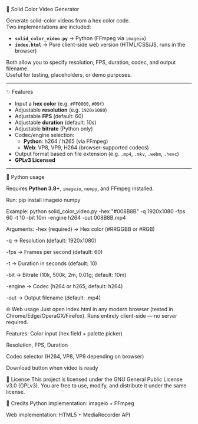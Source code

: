 🎥 Solid Color Video Generator

Generate solid-color videos from a hex color code.  
Two implementations are included:

- **`solid_color_video.py`** → Python (FFmpeg via `imageio`)  
- **`index.html`** → Pure client-side web version (HTML/CSS/JS, runs in the browser)  

Both allow you to specify resolution, FPS, duration, codec, and output filename.  
Useful for testing, placeholders, or demo purposes.

---

✨ Features
- Input a **hex color** (e.g. `#FF0000`, `#09f`)
- Adjustable **resolution** (e.g. `1920x1080`)
- Adjustable **FPS** (default: 60)
- Adjustable **duration** (default: 10s)
- Adjustable **bitrate** (Python only)
- Codec/engine selection:
  - **Python**: h264 / h265 (via FFmpeg)
  - **Web**: VP8, VP9, H264 (browser-supported codecs)
- Output format based on file extension (e.g. `.mp4`, `.mkv`, `.webm`, `.hevc`)
- **GPLv3 Licensed**

---

🐍 Python usage

Requires **Python 3.8+**, `imageio`, `numpy`, and FFmpeg installed.

Run:
pip install imageio numpy


Example:
python solid_color_video.py -hex "#008B8B" -q 1920x1080 -fps 60 -t 10 -bit 10m -engine h264 -out 008B8B.mp4


Arguments:
-hex (required) → Hex color (#RRGGBB or #RGB)

-q → Resolution (default: 1920x1080)

-fps → Frames per second (default: 60)

-t → Duration in seconds (default: 10)

-bit → Bitrate (10k, 500k, 2m, 0.01g; default: 10m)

-engine → Codec (h264 or h265; default: h264)

-out → Output filename (default: <hex>.mp4)


🌐 Web usage
Just open index.html in any modern browser (tested in Chrome/Edge/OperaGX/Firefox).
Runs entirely client-side — no server required.

Features:
Color input (hex field + palette picker)

Resolution, FPS, Duration

Codec selector (H264, VP8, VP9 depending on browser)

Download button when video is ready


📜 License
This project is licensed under the GNU General Public License v3.0 (GPLv3).
You are free to use, modify, and distribute it under the same license.

🙌 Credits
Python implementation: imageio + FFmpeg

Web implementation: HTML5 <canvas> + MediaRecorder API
